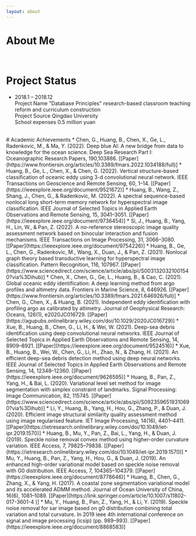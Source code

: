 ```yaml
---
layout: about 
---
```


# About Me


<br/>

# Project Status
* 2018.1 – 2018.12<br/>
  Project Name  "Database Principles" research-based classroom teaching reform and curriculum construction<br/>
  Project Source  Qingdao University<br/>
  School expenses  0.5 million yuan<br/>


<br/>
# Academic Achievements
* Chen, G., Huang, B., Chen, X., Ge, L., Radenkovic, M., & Ma, Y. (2022). Deep blue AI: A new bridge from
data to knowledge for the ocean science. Deep Sea Research Part I: Oceanographic Research Papers, 190,103886. [[Paper](https://www.frontiersin.org/articles/10.3389/fmars.2022.1034188/full)] 
* Huang, B., Ge, L., Chen, X., & Chen, G. (2022). Vertical structure-based classification of oceanic eddy
using 3-d convolutional neural network. IEEE Transactions on Geoscience and Remote Sensing, 60, 1–14. [[Paper](https://ieeexplore.ieee.org/document/9521672)] 
* Huang, B., Wang, Z., Shang, J., Chen, G., & Radenkovic, M. (2022). A spectral sequence-based nonlocal
long short-term memory network for hyperspectral image classification. IEEE Journal of Selected Topics
in Applied Earth Observations and Remote Sensing, 15, 3041–3051. [[Paper](https://ieeexplore.ieee.org/document/9736454)]
* Si, J., Huang, B., Yang, H., Lin, W., & Pan, Z. (2022). A no-reference stereoscopic image quality
assessment network based on binocular interaction and fusion mechanisms. IEEE Transactions on
Image Processing, 31, 3066–3080. [[Paper](https://ieeexplore.ieee.org/document/9754226)]
* Huang, B., Ge, L., Chen, G., Radenkovic, M., Wang, X., Duan, J., & Pan, Z. (2021). Nonlocal graph theory
based transductive learning for hyperspectral image classification. Pattern Recognition, 116, 107967. [[Paper](https://www.sciencedirect.com/science/article/abs/pii/S0031320321001540?via%3Dihub)]
* Chen, X., Chen, G., Ge, L., Huang, B., & Cao, C. (2021). Global oceanic eddy identification: A deep
learning method from argo profiles and altimetry data. Frontiers in Marine Science, 8, 646926. [[Paper](https://www.frontiersin.org/articles/10.3389/fmars.2021.646926/full)]
* Chen, G., Chen, X., & Huang, B. (2021). Independent eddy identification with profiling argo as calibrated
by altimetry. Journal of Geophysical Research: Oceans, 126(1), e2020JC016729. [[Paper](https://agupubs.onlinelibrary.wiley.com/doi/10.1029/2020JC016729)]
* Xue, B., Huang, B., Chen, G., Li, H., & Wei, W. (2021). Deep-sea debris identification using deep
convolutional neural networks. IEEE Journal of Selected Topics in Applied Earth Observations and Remote
Sensing, 14, 8909–8921. [[Paper](https://ieeexplore.ieee.org/document/9524516)]
* Xue, B., Huang, B., Wei, W., Chen, G., Li, H., Zhao, N., & Zhang, H. (2021). An efficient deep-sea debris
detection method using deep neural networks. IEEE Journal of Selected Topics in Applied Earth
Observations and Remote Sensing, 14, 12348–12360. [[Paper](https://ieeexplore.ieee.org/document/9626595)]
* Huang, B., Pan, Z., Yang, H., & Bai, L. (2020). Variational level set method for image segmentation with
simplex constraint of landmarks. Signal Processing: Image Communication, 82, 115745. [[Paper](https://www.sciencedirect.com/science/article/abs/pii/S0923596519310690?via%3Dihub)]
* Li, Y., Huang, B., Yang, H., Hou, G., Zhang, P., & Duan, J. (2020). Efficient image structural similarity
quality assessment method using image regularised feature. IET Image Processing, 14(16), 4401–4411. [[Paper](https://ietresearch.onlinelibrary.wiley.com/doi/10.1049/iet-ipr.2019.1570)]
* Huang, B., Mu, Y., Pan, Z., Bai, L., Yang, H., & Duan, J. (2019). Speckle noise removal convex method
using higher-order curvature variation. IEEE Access, 7, 79825–79838. [[Paper](https://ietresearch.onlinelibrary.wiley.com/doi/10.1049/iet-ipr.2019.1570)]
* Mu, Y., Huang, B., Pan, Z., Yang, H., Hou, G., & Duan, J. (2019). An enhanced high-order variational
model based on speckle noise removal with G0 distribution. IEEE Access, 7, 104365–104379. [[Paper](https://ieeexplore.ieee.org/document/8778646)]
* Huang, B., Chen, G., Zhang, X., & Yang, H. (2017). A coastal zone segmentation variational model and its
accelerated ADMM method. Journal of Ocean University of China, 16(6), 1081–1089. [[Paper](https://link.springer.com/article/10.1007/s11802-017-3601-4
)]
* Mu, Y., Huang, B., Pan, Z., Yang, H., & Li, Y. (2019). Speckle noise removal for sar image based on g0
distribution combining total variation and total curvature. In 2019 ieee 4th international conference on
signal and image processing (icsip) (pp. 989–993). [[Paper](https://ieeexplore.ieee.org/document/8868583)]
